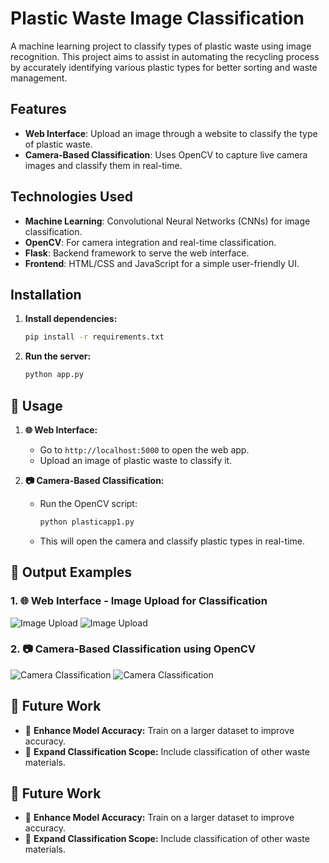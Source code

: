 # Plastic Waste Image Classification

A machine learning project to classify types of plastic waste using image recognition. This project aims to assist in automating the recycling process by accurately identifying various plastic types for better sorting and waste management.

## Features
- **Web Interface**: Upload an image through a website to classify the type of plastic waste.
- **Camera-Based Classification**: Uses OpenCV to capture live camera images and classify them in real-time.

## Technologies Used
- **Machine Learning**: Convolutional Neural Networks (CNNs) for image classification.
- **OpenCV**: For camera integration and real-time classification.
- **Flask**: Backend framework to serve the web interface.
- **Frontend**: HTML/CSS and JavaScript for a simple user-friendly UI.

## Installation

1. **Install dependencies:**
   ```bash
   pip install -r requirements.txt

2. **Run the server:**
   ```bash
   python app.py


## 🚀 Usage

1. **🌐 Web Interface:**
   - Go to `http://localhost:5000` to open the web app.
   - Upload an image of plastic waste to classify it.

2. **📷 Camera-Based Classification:**
   - Run the OpenCV script:
     ```bash
     python plasticapp1.py
     ```
   - This will open the camera and classify plastic types in real-time.

## 📸 Output Examples

### 1. 🌐 Web Interface - Image Upload for Classification

![Image Upload](https://github.com/nkxtyy/Plastic-waste-image-classification/blob/main/Screenshot%20(508).png)
![Image Upload](https://github.com/nkxtyy/Plastic-waste-image-classification/blob/main/Screenshot%20(506).png)

### 2. 📷 Camera-Based Classification using OpenCV

![Camera Classification](https://github.com/nkxtyy/Plastic-waste-image-classification/blob/main/Screenshot%20(501).png)
![Camera Classification](https://github.com/nkxtyy/Plastic-waste-image-classification/blob/main/Screenshot%20(499).png)


## 🔮 Future Work
- 🔹 **Enhance Model Accuracy:** Train on a larger dataset to improve accuracy.
- 🔹 **Expand Classification Scope:** Include classification of other waste materials.

## 🔮 Future Work
- 🔹 **Enhance Model Accuracy:** Train on a larger dataset to improve accuracy.
- 🔹 **Expand Classification Scope:** Include classification of other waste materials.



